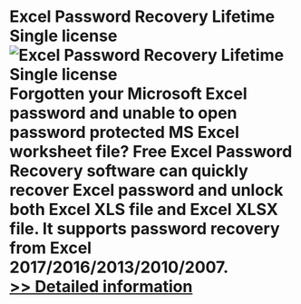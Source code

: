 # Excel Password Recovery Lifetime Single license<br />![Excel Password Recovery Lifetime Single license](https://mycommerce.akamaized.net/api/pimages/P300898260/BIG/300898260.PNG)<br />Forgotten your Microsoft Excel password and unable to open password protected MS Excel worksheet file? Free Excel Password Recovery software can quickly recover Excel password and unlock both Excel XLS file and Excel XLSX file. It supports password recovery from Excel 2017/2016/2013/2010/2007.<br />[>> Detailed information](https://secure.shareit.com/shareit/product.html?productid=300898260&affiliateid=200057808)